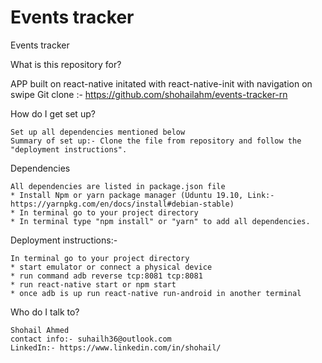 # Events tracker
Events tracker


What is this repository for?

   APP  built on react-native initated with react-native-init 
   with navigation on swipe
   Git clone :- https://github.com/shohailahm/events-tracker-rn

How do I get set up?

    Set up all dependencies mentioned below
    Summary of set up:- Clone the file from repository and follow the "deployment instructions".



Dependencies

    All dependencies are listed in package.json file
    * Install Npm or yarn package manager (Uduntu 19.10, Link:- https://yarnpkg.com/en/docs/install#debian-stable)
    * In terminal go to your project directory
    * In terminal type "npm install" or "yarn" to add all dependencies.
  

Deployment instructions:-

    In terminal go to your project directory
    * start emulator or connect a physical device
    * run command adb reverse tcp:8081 tcp:8081
    * run react-native start or npm start
    * once adb is up run react-native run-android in another terminal
    

    

Who do I talk to?

    Shohail Ahmed
    contact info:- suhailh36@outlook.com
    LinkedIn:- https://www.linkedin.com/in/shohail/